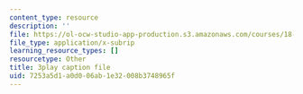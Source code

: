 ```yaml
---
content_type: resource
description: ''
file: https://ol-ocw-studio-app-production.s3.amazonaws.com/courses/18-086-mathematical-methods-for-engineers-ii-spring-2006/7253a5d1a0d006ab1e32008b3748965f_iVUsEwSg-lw.srt
file_type: application/x-subrip
learning_resource_types: []
resourcetype: Other
title: 3play caption file
uid: 7253a5d1-a0d0-06ab-1e32-008b3748965f
---
```

